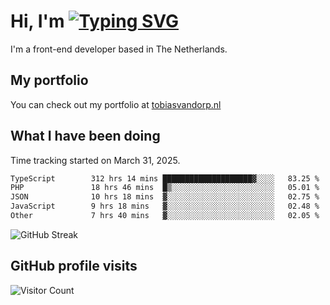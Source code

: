 # Hi, I'm [![Typing SVG](https://readme-typing-svg.demolab.com?font=Fira+Code&pause=1000&width=435&lines=tobiasvdorp)](https://git.io/typing-svg)

I'm a front-end developer based in The Netherlands.

## My portfolio

You can check out my portfolio at [tobiasvandorp.nl](https://www.tobiasvandorp.nl/)

## What I have been doing

Time tracking started on March 31, 2025.

<!--START_SECTION:waka-->

```txt
TypeScript        312 hrs 14 mins ████████████████████▓░░░░   83.25 %
PHP               18 hrs 46 mins  █▒░░░░░░░░░░░░░░░░░░░░░░░   05.01 %
JSON              10 hrs 18 mins  ▓░░░░░░░░░░░░░░░░░░░░░░░░   02.75 %
JavaScript        9 hrs 18 mins   ▓░░░░░░░░░░░░░░░░░░░░░░░░   02.48 %
Other             7 hrs 40 mins   ▓░░░░░░░░░░░░░░░░░░░░░░░░   02.05 %
```

<!--END_SECTION:waka-->

![GitHub Streak](https://streak-stats.demolab.com?user=tobiasvdorp&theme=dark&hide_border=true&mode=weekly&background=36%2C6400A6%2C000000)

## GitHub profile visits

![Visitor Count](https://profile-counter.glitch.me/tobiasvdorp/count.svg)
